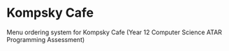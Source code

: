# Kompsky Cafe
Menu ordering system for Kompsky Cafe (Year 12 Computer Science ATAR Programming Assessment)

